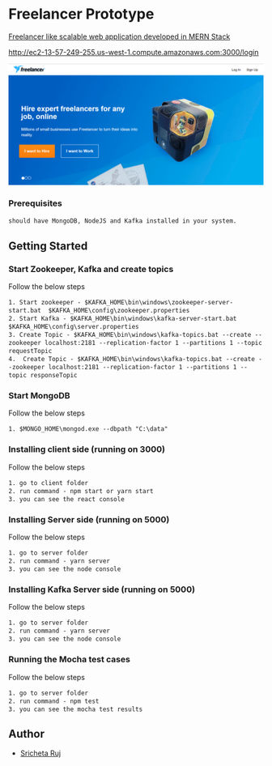 # Freelancer Prototype

 [Freelancer like scalable web application developed in MERN Stack](http://ec2-13-57-249-255.us-west-1.compute.amazonaws.com:3000/login)
 
 http://ec2-13-57-249-255.us-west-1.compute.amazonaws.com:3000/login


![alt text](screenshots/Capture.PNG "Landing page")

### Prerequisites

```
should have MongoDB, NodeJS and Kafka installed in your system.
```
## Getting Started

### Start Zookeeper, Kafka and create topics
Follow the below steps
```
1. Start zookeeper - $KAFKA_HOME\bin\windows\zookeeper-server-start.bat  $KAFKA_HOME\config\zookeeper.properties
2. Start Kafka - $KAFKA_HOME\bin\windows\kafka-server-start.bat $KAFKA_HOME\config\server.properties
3. Create Topic - $KAFKA_HOME\bin\windows\kafka-topics.bat --create --zookeeper localhost:2181 --replication-factor 1 --partitions 1 --topic requestTopic
4.  Create Topic - $KAFKA_HOME\bin\windows\kafka-topics.bat --create --zookeeper localhost:2181 --replication-factor 1 --partitions 1 --topic responseTopic
```
### Start MongoDB
Follow the below steps
```
1. $MONGO_HOME\mongod.exe --dbpath "C:\data"
```

### Installing client side (running on 3000)

Follow the below steps
```
1. go to client folder
2. run command - npm start or yarn start
3. you can see the react console
```
### Installing Server side (running on 5000)

Follow the below steps
```
1. go to server folder
2. run command - yarn server
3. you can see the node console
```
### Installing Kafka Server side (running on 5000)

Follow the below steps
```
1. go to server folder
2. run command - yarn server
3. you can see the node console
```

### Running the Mocha test cases

Follow the below steps
```
1. go to server folder
2. run command - npm test
3. you can see the mocha test results
```


## Author

* [Sricheta Ruj](https://github.com/sricheta92)
